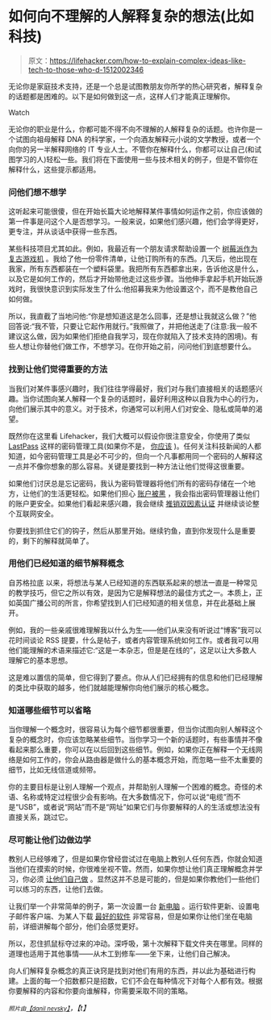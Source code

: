 # 如何向不理解的人解释复杂的想法(比如科技)

> 原文：<https://lifehacker.com/how-to-explain-complex-ideas-like-tech-to-those-who-d-1512002346>

无论你是家庭技术支持，还是一个总是试图教朋友你所学的热心研究者，解释复杂的话题都是困难的。以下是如何做到这一点，这样人们才能真正理解你。

Watch

无论你的职业是什么，你都可能不得不向不理解的人解释复杂的话题。也许你是一个试图向祖母解释 DNA 的科学家，一个向酒友解释元小说的文学教授，或者一个向你的另一半解释网络的 IT 专业人士。不管你在解释什么，你都可以让自己(和试图学习的人)轻松一些。我们将在下面使用一些与技术相关的例子，但是不管你在解释什么，这些提示都适用。

### 问他们想不想学

这听起来可能很傻，但在开始长篇大论地解释某件事情如何运作之前，你应该做的第一件事是问这个人是否想学习。一般来说，如果他们感兴趣，他们会学得更好，更专注，并从谈话中获得一些东西。

某些科技项目尤其如此。例如，我最近有一个朋友请求帮助设置一个 [树莓派作为复古游戏机](https://lifehacker.com/how-to-turn-your-raspberry-pi-into-a-retro-game-console-498561192) 。我给了他一份零件清单，让他订购所有的东西。几天后，他出现在我家，所有东西都装在一个塑料袋里。我把所有东西都拿出来，告诉他这是什么，以及它是如何工作的，然后才开始带他走过这些步骤。当他伸手拿起手机开始玩游戏时，我很快意识到实际发生了什么:他招募我来为他设置这个，而不是教他自己如何做。

所以，我直截了当地问他:“你是想知道这是怎么回事，还是想让我就这么做？”他回答说:“我不管，只要让它起作用就行。”我照做了，并把他送走了(注意:我一般不建议这么做，因为如果他们拒绝自我学习，现在你就陷入了技术支持的困境)。有些人想让你替他们做工作，不想学习。在你开始之前，问问他们到底想要什么。

### 找到让他们觉得重要的方法

当我们对某件事感兴趣时，我们往往学得最好，我们对与我们直接相关的话题感兴趣。当你试图向某人解释一个复杂的话题时，最好利用这种以自我为中心的行为，向他们展示其中的意义。对于技术，你通常可以利用人们对安全、隐私或简单的渴望。

既然你在这里看 Lifehacker，我们大概可以假设你很注意安全，你使用了类似 [LastPass](https://lastpass.com/) 这样的密码管理工具(如果你不是， [你应该](https://lifehacker.com/the-only-secure-password-is-the-one-you-can-t-remember-5785420) )。任何关注科技新闻的人都知道，如今密码管理工具是必不可少的，但向一个凡事都用同一个密码的人解释这一点并不像你想象的那么容易。关键是要找到一种方法让他们觉得这很重要。

如果他们讨厌总是忘记密码，我认为密码管理器将他们所有的密码存储在一个地方，让他们的生活更轻松。如果他们担心 [账户被黑](https://lifehacker.com/the-best-and-worst-online-retailers-ranked-by-password-1510698809) ，我会指出密码管理器让他们的账户更安全。如果他们看起来感兴趣，我会继续 [推销双因素认证](https://lifehacker.com/heres-everywhere-you-should-enable-two-factor-authentic-5938565) 并继续谈论整个互联网安全。

你要找到抓住它们的钩子，然后从那里开始。继续钓鱼，直到你发现什么是重要的，剩下的解释就简单了。

### 用他们已经知道的细节解释概念

自苏格拉底 以来，将想法与某人已经知道的东西联系起来的想法一直是一种常见的教学技巧，但它之所以有效，是因为它是解释想法的最佳方式之一。本质上，正如英国广播公司的所言，你希望找到人们已经知道的相关信息，并在此基础上展开。

例如，我的一些亲戚很难理解我以什么为生——他们从来没有听说过“博客”我可以花时间谈论 RSS 提要，什么是帖子，或者内容管理系统如何工作。或者我可以用他们能理解的术语来描述它:“这是一本杂志，但是是在线的”，这足以让大多数人理解它的基本思想。

这是难以置信的简单，但它得到了要点。你从人们已经拥有的信息和他们已经理解的类比中获取的越多，他们就越能理解你向他们展示的核心概念。

### 知道哪些细节可以省略

当你理解一个概念时，很容易认为每个细节都很重要，但当你试图向别人解释这个复杂的概念时，你应该忽略某些细节。当你学习一个新的话题时，有些事情并不像看起来那么重要，你可以在以后回到这些细节。例如，如果你正在解释一个无线网络是如何工作的，你会从路由器是做什么的基本概念开始，而忽略一些不太重要的细节，比如无线信道或频带。

你的主要目标是让别人理解一个观点，并帮助别人理解一个困难的概念。奇怪的术语、名称或特定过程很少会有影响。在大多数情况下，你可以说“电缆”而不是“USB”，或者说“网站”而不是“网址”如果它们与你要解释的人的生活或想法没有直接关系，跳过它。

### 尽可能让他们边做边学

教别人已经够难了，但是如果你曾经尝试过在电脑上教别人任何东西，你就会知道当他们在摸索的时候，你很难坐视不管。然而，如果你想让他们真正理解概念并学习，你必须 [让他们自己做](https://lifehacker.com/the-science-behind-how-we-learn-new-skills-908488422) 。显然这并不总是可能的，但是如果你教他们一些他们可以练习的东西，让他们去做。

让我们举一个非常简单的例子，第一次设置一台 [新电脑](https://lifehacker.com/how-to-set-up-and-get-to-know-your-new-pc-mac-android-5870892) 。运行软件更新、设置电子邮件客户端、为某人下载 [最好的软件](http://lifehacker.com/tag/lifehacker-pack) 非常容易，但是如果你让他们坐在电脑前，详细讲解每个部分，他们会感觉更好。

所以，忍住抓鼠标夺过来的冲动。深呼吸，第十次解释下载文件夹在哪里。同样的道理也适用于其他事情——从木工到修车——坐下来，让他们自己解决。

向人们解释复杂概念的真正诀窍是找到对他们有用的东西，并以此为基础进行构建。上面的每一个招数都只是招数，它们不会在每种情况下对每个人都有效。根据你要解释的内容和你要向谁解释，你需要采取不同的策略。

<small>*照片由*</small>[<small>*【danil nevsky】*</small>](http://www.shutterstock.com/pic.mhtml?id=150563387&src=id)*，【t】*
